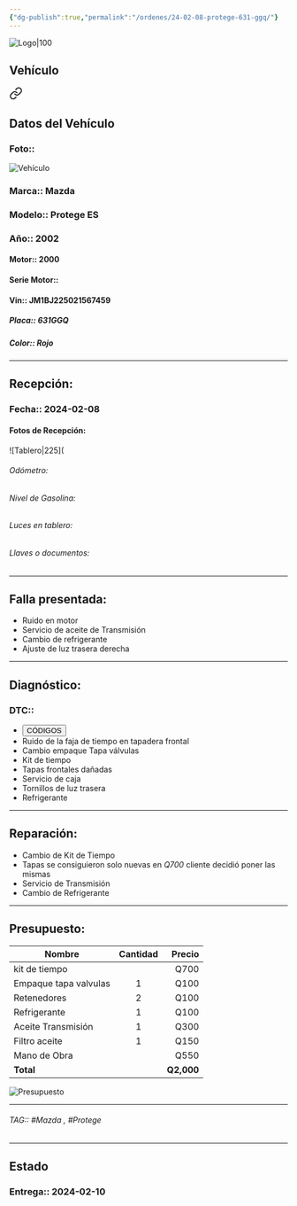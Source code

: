 ```yaml
---
{"dg-publish":true,"permalink":"/ordenes/24-02-08-protege-631-ggq/"}
---
```


![Logo|100](https://lh3.googleusercontent.com/drive-viewer/AEYmBYSpcK6uqBUJHU1Zm8MP7HBK8KT1E9hSR1Ft4JQwDPtpQiFoL4c1ncHqULCwO1olD-1WG5Kk9U-jh7jaZPXfqyxL0-aeRg=s1600)

## Vehículo

<div class="transclusion internal-embed is-loaded"><a class="markdown-embed-link" href="/vehiculos/mazda/protege-es-631-ggq/#datos-del-vehiculo" aria-label="Open link"><svg xmlns="http://www.w3.org/2000/svg" width="24" height="24" viewBox="0 0 24 24" fill="none" stroke="currentColor" stroke-width="2" stroke-linecap="round" stroke-linejoin="round" class="svg-icon lucide-link"><path d="M10 13a5 5 0 0 0 7.54.54l3-3a5 5 0 0 0-7.07-7.07l-1.72 1.71"></path><path d="M14 11a5 5 0 0 0-7.54-.54l-3 3a5 5 0 0 0 7.07 7.07l1.71-1.71"></path></svg></a><div class="markdown-embed">



## Datos del Vehículo 
### Foto:: 
![Vehículo](https://lh3.googleusercontent.com/drive-viewer/AEYmBYQJiVAFTlMKzyLzomv07U4PCvaAzNPVomFlFlugnjyqKBOdtQ0DAJ80igKX2jAXD6dPLI8DGjF1g85JcvOkxXq2q3eX=s1600)

### Marca:: Mazda 
### Modelo:: Protege ES
### Año:: 2002
#### Motor:: 2000
#### Serie Motor:: 
#### Vin:: JM1BJ225021567459
##### Placa:: 631GGQ
##### Color:: Rojo
---


</div></div>


## Recepción:
### Fecha:: 2024-02-08
#### Fotos de Recepción: 
![Tablero|225](

###### Odómetro: 
###### Nivel de Gasolina: 
###### Luces en tablero: 
###### Llaves o documentos: 

---

## Falla presentada:
- Ruido en motor 
- Servicio de aceite de Transmisión
- Cambio de refrigerante 
- Ajuste de luz trasera derecha 


---

## Diagnóstico:
### DTC:: 

- <a href="http"><button class="btn success">CÓDIGOS</button></a>
- Ruido de la faja de tiempo en tapadera frontal 
- Cambio empaque Tapa válvulas 
- Kit de tiempo
- Tapas frontales dañadas 
- Servicio de caja 
- Tornillos de luz trasera 
- Refrigerante 

---
## Reparación:
- Cambio de Kit de Tiempo 
- Tapas se consiguieron solo nuevas en *Q700* cliente decidió poner las mismas 
- Servicio de Transmisión
- Cambio de Refrigerante 

---

## Presupuesto:

| Nombre                        | Cantidad | Precio |
| ----------------------------- |:--------:| ------:|
| kit de       tiempo           |          |   Q700 |
| Empaque     tapa     valvulas |    1     |   Q100 |
| Retenedores                   |    2     |   Q100 |
| Refrigerante                  |    1     |   Q100 |
| Aceite Transmisión            |    1     |   Q300 |
| Filtro aceite                 |    1     |   Q150 |
| Mano de Obra                  |          |      Q550 |
| **Total**                              |          |     **Q2,000**   |

![Presupuesto](https://lh3.googleusercontent.com/drive-viewer/AEYmBYTl1E7g_RoNJ35u_975jLtv8Fcf7K__HrA1dkfZt2TTLeqqHQceqK6QF2-3HJ_nbdqJhmOfJWD_xUPB9INwyd1bBuynnA=s1600)

---

###### TAG:: #Mazda , #Protege 

---

## Estado

### Entrega:: 2024-02-10


